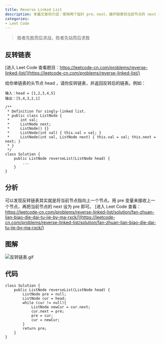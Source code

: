 ```yaml
---
title: Reverse Linked List
description: 本篇文章将介绍：使用两个指针 pre、next，循环链表将当前节点的 next 指向 pre，时间复杂度 O(n)。
categories:
- Leet Code
---
```


> 胜者先胜而后求战，败者先站而后求胜

## 反转链表

[进入 Leet Code 查看题目：https://leetcode-cn.com/problems/reverse-linked-list/](https://leetcode-cn.com/problems/reverse-linked-list/)

给你单链表的头节点 head ，请你反转链表，并返回反转后的链表。例如：

```
输入：head = [1,2,3,4,5]
输出：[5,4,3,2,1]
```

```
/**
 * Definition for singly-linked list.
 * public class ListNode {
 *     int val;
 *     ListNode next;
 *     ListNode() {}
 *     ListNode(int val) { this.val = val; }
 *     ListNode(int val, ListNode next) { this.val = val; this.next = next; }
 * }
 */
class Solution {
    public ListNode reverseList(ListNode head) {
        ...
    }
}
```

## 分析
可以发现反转链表其实就是将当前节点指向上一个节点。用 pre 变量来接收上一个节点，再把当前节点的 next 设为 pre 即可。
[进入 Leet Code 查看：https://leetcode-cn.com/problems/reverse-linked-list/solution/fan-zhuan-lian-biao-die-dai-tu-jie-by-ma-rxck/](https://leetcode-cn.com/problems/reverse-linked-list/solution/fan-zhuan-lian-biao-die-dai-tu-jie-by-ma-rxck/)

## 图解
![反转链表.gif](https://huapeiliang.github.io/assets/images/leetCode/ReverseLinkedList.gif)

[comment]: <> (![反转链表.gif]&#40;https://pic.leetcode-cn.com/1644312734-siAHvD-%E5%8F%8D%E8%BD%AC%E9%93%BE%E8%A1%A8.gif&#41;)

## 代码
```
class Solution {
    public ListNode reverseList(ListNode head) {
        ListNode pre = null;
        ListNode cur = head;
        while (cur != null){
            ListNode newCur = cur.next;
            cur.next = pre;
            pre = cur;
            cur = newCur;
        }
        return pre;
    }
}
```